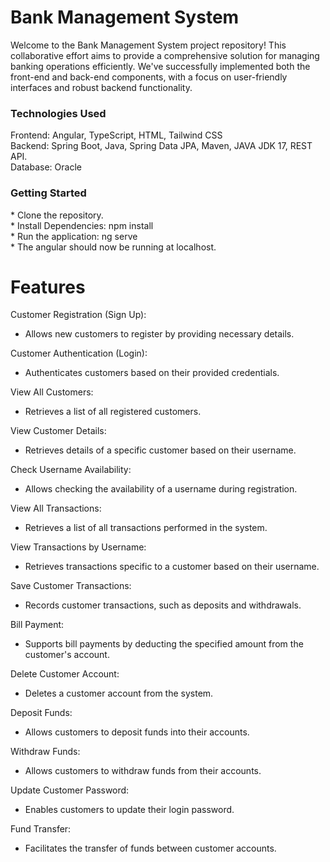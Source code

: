 <h1>Bank Management System</h1>

Welcome to the Bank Management System project repository! This collaborative effort aims to provide a comprehensive solution for managing banking operations efficiently. We've successfully implemented both the front-end and back-end components, with a focus on user-friendly interfaces and robust backend functionality.

<h3>Technologies Used</h3>
Frontend: Angular, TypeScript, HTML, Tailwind CSS<br>
Backend: Spring Boot, Java, Spring Data JPA, Maven, JAVA JDK 17, REST API.<br>
Database: Oracle<br>

<h3>Getting Started</h3>
* Clone the repository.<br>
* Install Dependencies: npm install <br>
* Run the application: ng serve<br>
* The angular should now be running at localhost.<br>

<h1>Features</h1>

Customer Registration (Sign Up):<br>

* Allows new customers to register by providing necessary details.<br>

 Customer Authentication (Login):<br>

* Authenticates customers based on their provided credentials.<br>

 View All Customers:<br>

* Retrieves a list of all registered customers.<br>

 View Customer Details:<br>

* Retrieves details of a specific customer based on their username.<br>

 Check Username Availability:<br>

* Allows checking the availability of a username during registration.<br>

 View All Transactions:<br>

* Retrieves a list of all transactions performed in the system.<br>

 View Transactions by Username:<br>

* Retrieves transactions specific to a customer based on their username.<br>

 Save Customer Transactions:<br>

* Records customer transactions, such as deposits and withdrawals.<br>

 Bill Payment:<br>

* Supports bill payments by deducting the specified amount from the customer's account.<br>

 Delete Customer Account:<br>

* Deletes a customer account from the system.<br>

 Deposit Funds:<br>

* Allows customers to deposit funds into their accounts.<br>

 Withdraw Funds:<br>

* Allows customers to withdraw funds from their accounts.<br>

 Update Customer Password:<br>

* Enables customers to update their login password.<br>

 Fund Transfer:

* Facilitates the transfer of funds between customer accounts.


